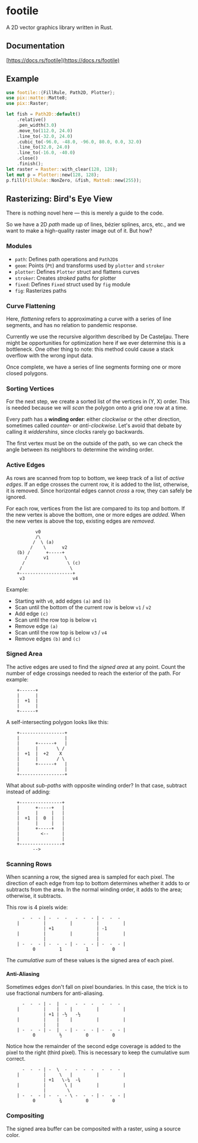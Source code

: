 # footile
A 2D vector graphics library written in Rust.

## Documentation
[https://docs.rs/footile](https://docs.rs/footile)

## Example
```rust
use footile::{FillRule, Path2D, Plotter};
use pix::matte::Matte8;
use pix::Raster;

let fish = Path2D::default()
    .relative()
    .pen_width(3.0)
    .move_to(112.0, 24.0)
    .line_to(-32.0, 24.0)
    .cubic_to(-96.0, -48.0, -96.0, 80.0, 0.0, 32.0)
    .line_to(32.0, 24.0)
    .line_to(-16.0, -40.0)
    .close()
    .finish();
let raster = Raster::with_clear(128, 128);
let mut p = Plotter::new(128, 128);
p.fill(FillRule::NonZero, &fish, Matte8::new(255));
```

## Rasterizing: Bird's Eye View

There is nothing novel here — this is merely a guide to the code.

So we have a 2D *path* made up of lines, bézier splines, arcs, etc., and we want
to make a high-quality raster image out of it.  But how?

### Modules

* `path`: Defines path operations and `Path2D`s
* `geom`: Points (`Pt`) and transforms used by `plotter` and `stroker`
* `plotter`: Defines `Plotter` struct and flattens curves
* `stroker`: Creates *stroked* paths for plotter
* `fixed`: Defines `Fixed` struct used by `fig` module
* `fig`: Rasterizes paths

### Curve Flattening

Here, *flattening* refers to approximating a curve with a series of line
segments, and has no relation to pandemic response.

Currently we use the recursive algorithm described by De Casteljau.  There might
be opportunities for optimization here if we ever determine this is a
bottleneck.  One other thing to note: this method could cause a stack overflow
with the wrong input data.

Once complete, we have a series of line segments forming one or more closed
polygons.

### Sorting Vertices

For the next step, we create a sorted list of the vertices in (Y, X) order.
This is needed because we will *scan* the polygon onto a grid one row at a time.

Every path has a **winding order**: either *clockwise* or the other direction,
sometimes called *counter-* or *anti-clockwise*.  Let's avoid that debate by
calling it *widdershins*, since clocks rarely go backwards.

The first vertex must be on the outside of the path, so we can check the angle
between its neighbors to determine the winding order.

### Active Edges

As rows are scanned from top to bottom, we keep track of a list of *active
edges*.  If an edge crosses the current row, it is added to the list, otherwise,
it is removed.  Since horizontal edges cannot *cross* a row, they can safely be
ignored.

For each row, vertices from the list are compared to its top and bottom.  If
the new vertex is above the bottom, one or more edges are *added*.  When the
new vertex is above the top, existing edges are *removed*.

```bob
           v0
           /\
          /  \ (a)
         /    \      v2
    (b) /      +-----+
       /      v1      \
      /                \ (c)
     /                  \
    +--------------------+
     v3                  v4
```

Example:
* Starting with `v0`, add edges `(a)` and `(b)`
* Scan until the bottom of the current row is below `v1` / `v2`
* Add edge `(c)`
* Scan until the row top is below `v1`
* Remove edge `(a)`
* Scan until the row top is below `v3` / `v4`
* Remove edges `(b)` and `(c)`

### Signed Area

The active edges are used to find the *signed area* at any point.  Count the
number of edge crossings needed to reach the exterior of the path.  For example:

```bob
    +------+
    |      |
    |  +1  |
    |      |
    +------+
```

A self-intersecting polygon looks like this:

```bob
    +-----------------+
    |                 |
    |      +------+   |
    |      |       \ /
    |  +1  |  +2    X
    |      |       / \
    |      +------+   |
    |                 |
    +-----------------+
```

What about *sub-paths* with opposite winding order?  In that case, subtract
instead of adding:

```bob
    +----------------+
    |      +-----+   |
    |      |     |   |
    |  +1  |  0  |   |
    |      |     |   |
    |      +-----+   |
    |        <--     |
    |                |
    +----------------+
          -->
```

### Scanning Rows

When scanning a row, the signed area is sampled for each pixel.  The direction
of each edge from top to bottom determines whether it adds to or subtracts from
the area.  In the normal winding order, it adds to the area; otherwise, it
subtracts.

This row is 4 pixels wide:

```bob
      -  -  - | -  -  -   -  -  - | -  -  -
    |         |         |         |         |
              | +1                | -1
    |         |         |         |         |
              |                   |      
    | -  -  - | -  -  - | -  -  - | -  -  - |
          0         1         1         0
```

The *cumulative sum* of these values is the signed area of each pixel.

#### Anti-Aliasing

Sometimes edges don't fall on pixel boundaries.  In this case, the trick is to
use fractional numbers for anti-aliasing.

```bob
      -  -  - | -  |  -   -  -  -   -  -  -
    |         |    |    |         |         |
              | +1 | -½   -½
    |         |    |    |         |         |
              |    |                     
    | -  -  - | -  |  - | -  -  - | -  -  - |
          0         ½         0         0
```

Notice how the remainder of the second edge coverage is added to the pixel to
the right (third pixel).  This is necessary to keep the cumulative sum correct.

```bob
      -  -  - | -  \  -   -  -  -   -  -  -
    |         |     \   |         |         |
              | +1   \-¼  -¾
    |         |       \ |         |         |
              |        \
    | -  -  - | -  -  - \ -  -  - | -  -  - |
          0         ¾         0         0
```

### Compositing

The signed area buffer can be composited with a raster, using a source color.
